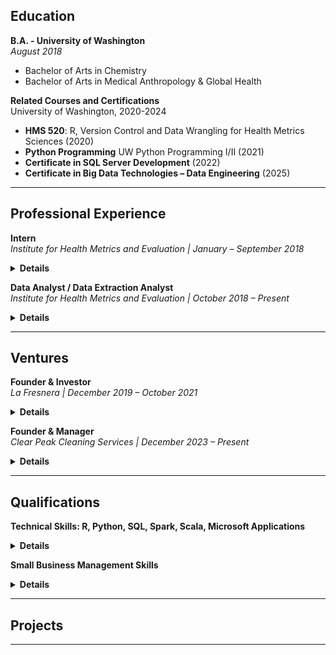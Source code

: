 ## Education

**B.A. - University of Washington**  
_August 2018_  
- Bachelor of Arts in Chemistry  
- Bachelor of Arts in Medical Anthropology & Global Health  

**Related Courses and Certifications**  
University of Washington, 2020-2024  
- **HMS 520**: R, Version Control and Data Wrangling for Health Metrics Sciences (2020)
- **Python Programming** UW Python Programming I/II (2021)
- **Certificate in SQL Server Development** (2022)
- **Certificate in Big Data Technologies – Data Engineering** (2025)

---

## Professional Experience

**Intern**  
_Institute for Health Metrics and Evaluation | January – September 2018_

<details>
  <summary><strong>Details</strong></summary>

<ul>
<li>Performed Upper Respiratory Infections & Hearing Loss scientific literature screenings and extractions.</li>
</ul>

</details>

**Data Analyst / Data Extraction Analyst**  
_Institute for Health Metrics and Evaluation | October 2018 – Present_

<details>
  <summary><strong>Details</strong></summary>
  
  <ul>
  <li>Conducted ad-hoc analytical work, including vetting data pipelines, creating visualizations, updating legacy code, and developing code for data verification and quality management.</li>
  <li>Managed and maintained the integrity of large data bins focused on maternal causes (both nonfatal and fatal) and infertility, ensuring data consistency across multiple datasets.</li>
  <li>Led data landscaping initiatives, identifying gaps, inconsistencies, and opportunities for enhanced data reliability in maternal health research.</li>
  <li>Ran, transformed, and developed new procedures for maternal, STI, and infertility data/code pipelines.</li>
  <li>Utilized HPC clusters and IDEs for version control and running R, STATA, and Python code.</li>
  </ul>

</details>

---

## Ventures

**Founder & Investor**  
_La Fresnera | December 2019 – October 2021_

<details>
  <summary><strong>Details</strong></summary>
  
<ul>  
<li>Mission-driven startup for the growth of Organic Cacao Farming & Regenerative Agriculture.</li>
</ul>

</details>

**Founder & Manager**  
_Clear Peak Cleaning Services | December 2023 – Present_

<details>
  <summary><strong>Details</strong></summary>
  
  <ul>
  <li>Recruited, trained, and supervised a team of cleaning staff, ensuring high standards of service and customer satisfaction.</li>
  <li>Conducted market analysis to identify growth opportunities and expand the customer base.</li>
  <li>Managed budgeting, financial planning, and expense management to ensure profitability, while outsourcing administrative duties such as payroll management.</li>
  <li>Designed and created marketing content for the company website and other platforms.</li>
  <li><a href="https://clearpeakcleaning.com" target="_blank">Visit Clear Peak Cleaning Services</a></li>
  </ul>
  
</details>

---

## Qualifications

<strong>Technical Skills: R, Python, SQL, Spark, Scala, Microsoft Applications</strong>
<details>
  <summary><strong>Details</strong></summary>
  <p><strong>Version Control</strong>: Git, Powershell</p>
  <p><strong>Programming Libraries & Tools:</strong></p>
  <ul>
    <li><strong>R</strong>: dplyr, tidyverse, plyr, devtools, ggplot2, data.table, DT</li>
    <li><strong>Python</strong>: NumPy, SciPy, Pandas</li>
    <li>Tools: Jupyter Lab, R Studio, Anaconda, SSMS, Visual Studio/Code</li>
    <li>Platforms: GHDx, PubMed, Canva, Squarespace UX, Gusto, BookingKoala, Mailchimp, Adobe graphic design apps</li>
  </ul>
</details>

**Small Business Management Skills**
<details>
  <summary><strong>Details</strong></summary>
  <ul>
  <li>Experience in entrepreneurship, operations, and employee & client relations.</li>
  </ul>
</details>

---

## Projects



---
